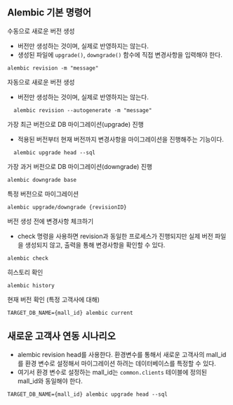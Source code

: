 ## Alembic 기본 명령어

수동으로 새로운 버전 생성

- 버전만 생성하는 것이며, 실제로 반영하지는 않는다.
- 생성된 파일에 `upgrade()`, `downgrade()` 함수에 직접 변경사항을 입력해야 한다.

```
alembic revision -m "message"
```

자동으로 새로운 버전 생성

- 버전만 생성하는 것이며, 실제로 반영하지는 않는다.

```
  alembic revision --autogenerate -m "message"
```

가장 최근 버전으로 DB 마이그레이션(upgrade) 진행

- 적용된 버전부터 현재 버전까지 변경사항을 마이그레이션을 진행해주는 기능이다.

```
  alembic upgrade head --sql
  ```

가장 과거 버전으로 DB 마이그레이션(downgrade) 진행

```
alembic downgrade base
```

특정 버전으로 마이그레이션

```
alembic upgrade/downgrade {revisionID}
```

버전 생성 전에 변경사항 체크하기

- check 명령을 사용하면 revision과 동일한 프로세스가 진행되지만 실제 버전 파일을 생성되지 않고, 출력을 통해 변경사항을 확인할 수 있다.

```
alembic check
```

히스토리 확인

```
alembic history
```

현재 버전 확인 (특정 고객사에 대해)

```
TARGET_DB_NAME={mall_id} alembic current
```

## 새로운 고객사 연동 시나리오

- alembic revision head를 사용한다. 환경변수를 통해서 새로운 고객사의 mall_id를 환경 변수로 설정해서 마이그레이션 하려는 데이터베이스를 특정할 수 있다.
- 여기서 환경 변수로 설정하는 mall_id는 `common.clients` 테이블에 정의된 mall_id와 동일해야 한다.

```
TARGET_DB_NAME={mall_id} alembic upgrade head --sql
```
